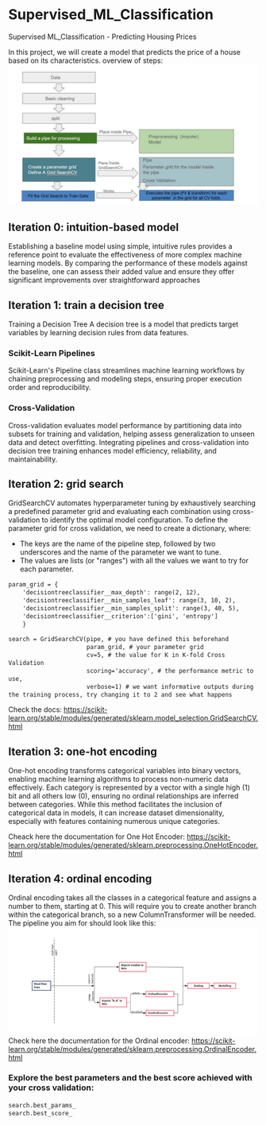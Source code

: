 # Supervised_ML_Classification
Supervised ML_Classification - Predicting Housing Prices


In this project, we will create a model that predicts the price of a house based on its characteristics.
 overview of steps:
 ![Steps Project](images/Steps.jpeg)


 
 
## Iteration 0: intuition-based model
Establishing a baseline model using simple, intuitive rules provides a reference point to evaluate the effectiveness of more complex machine learning models. By comparing the performance of these models against the baseline, one can assess their added value and ensure they offer significant improvements over straightforward approaches

## Iteration 1: train a decision tree
Training a Decision Tree
A decision tree is a model that predicts target variables by learning decision rules from data features.
### Scikit-Learn Pipelines
Scikit-Learn's Pipeline class streamlines machine learning workflows by chaining preprocessing and modeling steps, ensuring proper execution order and reproducibility.
### Cross-Validation
Cross-validation evaluates model performance by partitioning data into subsets for training and validation, helping assess generalization to unseen data and detect overfitting.
Integrating pipelines and cross-validation into decision tree training enhances model efficiency, reliability, and maintainability.


## Iteration 2: grid search
GridSearchCV automates hyperparameter tuning by exhaustively searching a predefined parameter grid and evaluating each combination using cross-validation to identify the optimal model configuration.
To define the parameter grid for cross validation, we need to create a dictionary, where:

- The keys are the name of the pipeline step, followed by two underscores and the name of the parameter we want to tune.
- The values are lists (or "ranges") with all the values we want to try for each parameter.

```
param_grid = {
    'decisiontreeclassifier__max_depth': range(2, 12),
    'decisiontreeclassifier__min_samples_leaf': range(3, 10, 2),
    'decisiontreeclassifier__min_samples_split': range(3, 40, 5),
    'decisiontreeclassifier__criterion':['gini', 'entropy']
    }
```
```
search = GridSearchCV(pipe, # you have defined this beforehand
                      param_grid, # your parameter grid
                      cv=5, # the value for K in K-fold Cross Validation
                      scoring='accuracy', # the performance metric to use,
                      verbose=1) # we want informative outputs during the training process, try changing it to 2 and see what happens
```
Check the docs: https://scikit-learn.org/stable/modules/generated/sklearn.model_selection.GridSearchCV.html


## Iteration 3: one-hot encoding
One-hot encoding transforms categorical variables into binary vectors, enabling machine learning algorithms to process non-numeric data effectively. Each category is represented by a vector with a single high (1) bit and all others low (0), ensuring no ordinal relationships are inferred between categories. While this method facilitates the inclusion of categorical data in models, it can increase dataset dimensionality, especially with features containing numerous unique categories. 

Cheack here the documentation for One Hot Encoder: https://scikit-learn.org/stable/modules/generated/sklearn.preprocessing.OneHotEncoder.html


## Iteration 4: ordinal encoding
Ordinal encoding takes all the classes in a categorical feature and assigns a number to them, starting at 0.
This will require you to create another branch within the categorical branch, so a new ColumnTransformer will be needed. The pipeline you aim for should look like this: 
![Steps Project](images/Ordinal_cat.png)
Check here the documentation for the Ordinal encoder: https://scikit-learn.org/stable/modules/generated/sklearn.preprocessing.OrdinalEncoder.html


### Explore the best parameters and the best score achieved with your cross validation:

```
search.best_params_
search.best_score_
```


